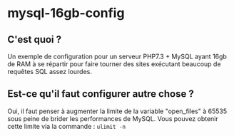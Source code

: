 # mysql-16gb-config

## C'est quoi ?
Un exemple de configuration pour un serveur PHP7.3 + MySQL ayant 16gb de RAM à se répartir pour faire tourner des sites exécutant beaucoup de requêtes SQL assez lourdes.


## Est-ce qu'il faut configurer autre chose ?
Oui, il faut penser à augmenter la limite de la variable "open_files" à 65535 sous peine de brider les performances de MySQL. Vous pouvez obtenir cette limite via la commande : `ulimit -n`
